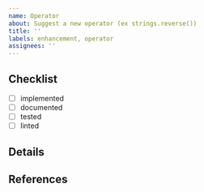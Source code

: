 ```yaml
---
name: Operator
about: Suggest a new operator (ex strings.reverse())
title: ''
labels: enhancement, operator
assignees: ''
---
```


<!-- add a brief description of the operator being suggested -->

## Checklist

- [ ] implemented
- [ ] documented
- [ ] tested
- [ ] linted

## Details

<!-- add code snippets and/or a more in-depth description of the implementation details -->

## References <!-- optional -->

<!--

 - [name](href)

-->
